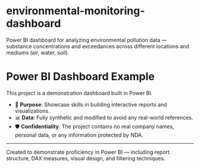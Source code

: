 # environmental-monitoring-dashboard
Power BI dashboard for analyzing environmental pollution data — substance concentrations and exceedances across different locations and mediums (air, water, soil).
# Power BI Dashboard Example

This project is a demonstration dashboard built in Power BI.

- 🎯 **Purpose**: Showcase skills in building interactive reports and visualizations.
- 📊 **Data**: Fully synthetic and modified to avoid any real-world references.
- 🛡️ **Confidentiality**: The project contains no real company names, personal data, or any information protected by NDA.

---

Created to demonstrate proficiency in Power BI — including report structure, DAX measures, visual design, and filtering techniques.
